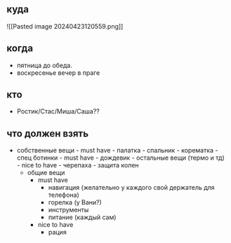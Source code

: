 

## куда

![[Pasted image 20240423120559.png]]
## когда
- пятница до обеда.
- воскресенье вечер в праге
## кто
- Ростик/Стас/Миша/Саша??
## что должен взять
- собственные вещи
		- must have
			- палатка
			- спальник
			- корематка
			- спец ботинки - must have
			- дождевик
			- остальные вещи (термо и тд)
		- nice to have
			- черепаха
			- защита колен
	- общие вещи
		- must have
			- навигация (желательно у каждого свой держатель для телефона)
			- горелка (у Вани?)
			- инструменты
			- питание (каждый сам)
		- nice to have
			- рация
